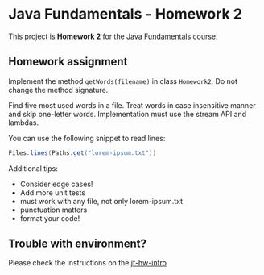 Java Fundamentals - Homework 2
===========

This project is **Homework 2** for the [Java Fundamentals](https://courses.cs.ttu.ee/pages/ITI8905) course.

Homework assignment
-------------------
Implement the method ```getWords(filename)``` in class ```Homework2```. Do not change the method signature.

Find five most used words in a file. Treat words in case insensitive manner and skip one-letter words. Implementation must use the stream API and lambdas.

You can use the following snippet to read lines:

```java
Files.lines(Paths.get("lorem-ipsum.txt"))
```

Additional tips:
* Consider edge cases!
* Add more unit tests 
* must work with any file, not only lorem-ipsum.txt
* punctuation matters
* format your code!


Trouble with environment?
-------------------------
Please check the instructions on the [jf-hw-intro](https://github.com/JavaFundamentalsZT/jf-hw-intro)

